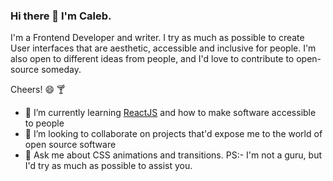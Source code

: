 ### Hi there 👋 I'm Caleb.

I'm a Frontend Developer and writer. I try as much as possible to create User interfaces that are aesthetic, accessible and inclusive for people. I'm also open to different ideas from people, and I'd love to contribute to open-source someday.

Cheers! :smile: :cocktail:

- 🌱 I’m currently learning [ReactJS](https://reactjs.com) and how to make software accessible to people
- 👯 I’m looking to collaborate on projects that'd expose me to the world of open source software
- 💬 Ask me about CSS animations and transitions.
PS:- I'm not a guru, but I'd try as much as possible to assist you.

